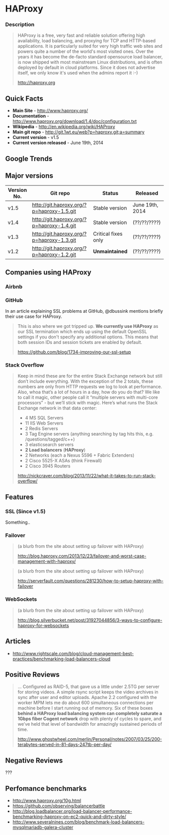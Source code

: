 # HAProxy

### Description
> HAProxy is a free, very fast and reliable solution offering high availability, load balancing, and proxying for TCP and HTTP-based applications. It is particularly suited for very high traffic web sites and powers quite a number of the world's most visited ones. Over the years it has become the de-facto standard opensource load balancer, is now shipped with most mainstream Linux distributions, and is often deployed by default in cloud platforms. Since it does not advertise itself, we only know it's used when the admins report it :-)
>
> http://haproxy.org

## Quick Facts

* **Main Site** - http://www.haproxy.org/
* **Documentation** - http://www.haproxy.org/download/1.4/doc/configuration.txt
* **Wikipedia** - http://en.wikipedia.org/wiki/HAProxy
* **Main git repo** - http://git.1wt.eu/web?p=haproxy.git;a=summary
* **Current version** - v1.5
* **Current version released** - June 19th, 2014

## Google Trends

<script type="text/javascript" src="//www.google.com/trends/embed.js?hl=en-US&q=haproxy&tz&content=1&cid=TIMESERIES_GRAPH_0&export=5&w=500&h=330"></script>

## Major versions
| Version No. | Git repo | Status | Released | 
|---|---|---|---|
| v1.5 | http://git.haproxy.org/?p=haproxy-1.5.git | Stable version | June 19th, 2014 |
| v1.4 | http://git.haproxy.org/?p=haproxy-1.4.git | Stable version | (??/??/????) | 
| v1.3 | http://git.haproxy.org/?p=haproxy-1.3.git | Critical fixes only | (??/??/????) |
| v1.2 | http://git.haproxy.org/?p=haproxy-1.2.git | **Unmaintained** | (??/??/????) |


## Companies using HAProxy

### Airbnb



### GitHub

In an article explaining SSL problems at GitHub, @dbussink mentions briefly their use case for HAProxy.

> This is also where we got tripped up. **We currently use HAProxy** as our SSL termination which ends up using the default OpenSSL settings if you don't specify any additional options. This means that both session IDs and session tickets are enabled by default.
>
> https://github.com/blog/1734-improving-our-ssl-setup


### Stack Overflow 
> Keep in mind these are for the entire Stack Exchange network but still don’t include everything. With the exception of the 2 totals, these numbers are only from HTTP requests we log to look at performance. Also, whoa that’s a lot of hours in a day, how do you do that? We like to call it magic, other people call it “multiple servers with multi-core processors” - but we’ll stick with magic. Here’s what runs the Stack Exchange network in that data center:
>
> * 4 MS SQL Servers
> * 11 IIS Web Servers
> * 2 Redis Servers
> * 3 Tag Engine servers (anything searching by tag hits this, e.g. /questions/tagged/c++)
> * 3 elasticsearch servers
> * **2 Load balancers** (**HAProxy**)
> * 2 Networks (each a Nexus 5596 + Fabric Extenders)
> * 2 Cisco 5525-X ASAs (think Firewall)
> * 2 Cisco 3945 Routers
>
> http://nickcraver.com/blog/2013/11/22/what-it-takes-to-run-stack-overflow/


## Features

### SSL (Since v1.5)
Something..


### Failover

> (a blurb from the site about setting up failover with HAProxy)
>
> http://blog.haproxy.com/2013/12/23/failover-and-worst-case-management-with-haproxy/

> (a blurb from the site about setting up failover with HAProxy)
>
> http://serverfault.com/questions/281230/how-to-setup-haproxy-with-failover

### WebSockets

> (a blurb from the site about setting up failover with HAProxy)
>
> http://blog.silverbucket.net/post/31927044856/3-ways-to-configure-haproxy-for-websockets

## Articles
* http://www.rightscale.com/blog/cloud-management-best-practices/benchmarking-load-balancers-cloud

## Positive Reviews

> ... Configured as RAID-5, that gave us a little under 2.5TG per server for storing videos. A simple rsync script keeps the video archives in sync after user and editor uploads. Apache 2.2 configured with the worker MPM lets me do about 600 simultaneous connections per machine before I start running out of memory. Six of these boxes **behind a HAProxy load balancing system can completely saturate a 1Gbps fiber Cogent network** drop with plenty of cycles to spare, and we’ve held that level of bandwidth for amazingly sustained periods of time.
>
> http://www.ghostwheel.com/merlin/Personal/notes/2007/03/25/200-terabytes-served-in-81-days-247tb-per-day/

## Negative Reviews

???

## Perfomance benchmarks
* http://www.haproxy.org/10g.html
* https://github.com/observing/balancerbattle
* http://blog.loadbalancer.org/load-balancer-performance-benchmarking-haproxy-on-ec2-quick-and-dirty-style/
* http://www.severalnines.com/blog/benchmark-load-balancers-mysqlmariadb-galera-cluster
